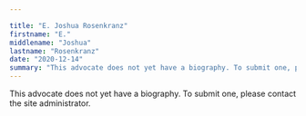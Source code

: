 ```yaml
---

title: "E. Joshua Rosenkranz"
firstname: "E."
middlename: "Joshua"
lastname: "Rosenkranz"
date: "2020-12-14"
summary: "This advocate does not yet have a biography. To submit one, please contact the site administrator."
---
```

This advocate does not yet have a biography. To submit one, please contact the site administrator.

